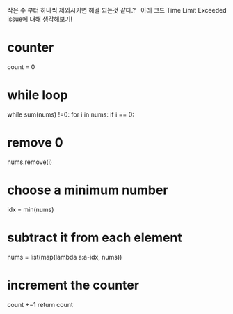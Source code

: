 작은 수 부터 하나씩 제외시키면 해결 되는것 같다.?
​
​
아래 코드 Time Limit Exceeded issue에 대해 생각해보기!
​
# counter
count = 0
# while loop
while sum(nums) !=0:
for i in nums:
if i == 0:
# remove 0
nums.remove(i)
# choose a minimum number
idx = min(nums)
# subtract it from each element
nums = list(map(lambda a:a-idx, nums))
# increment the counter
count +=1
return count